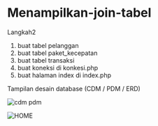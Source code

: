 


# **Menampilkan-join-tabel**

Langkah2

1. buat tabel pelanggan
1. buat tabel paket_kecepatan
1. buat tabel transaksi
1. buat koneksi di konkesi.php
1. buat halaman index di index.php

Tampilan desain database (CDM / PDM / ERD)


![cdm pdm](https://user-images.githubusercontent.com/47032718/118927975-ca812580-b96c-11eb-8169-7f979b2a06fa.JPG)


![HOME](https://user-images.githubusercontent.com/47032718/118927992-cfde7000-b96c-11eb-9bf9-3c72cf136144.JPG)
